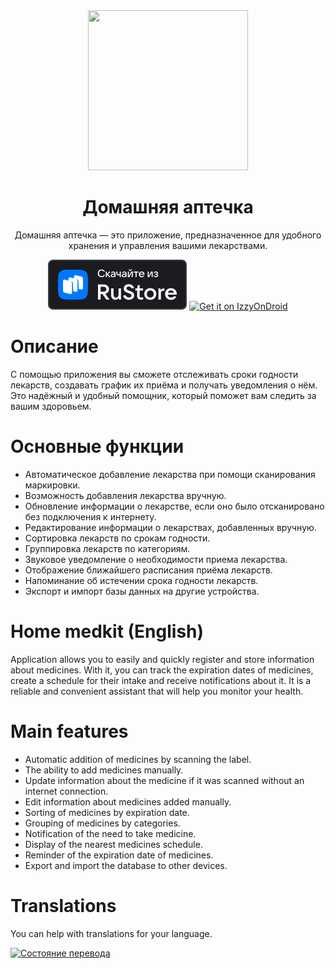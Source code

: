 <div align="center">

<img src="https://raw.githubusercontent.com/pewaru-333/HomeMedkit-App/master/fastlane/metadata/android/en-US/images/icon.png" width=256px height=256px/>

# Домашняя аптечка

Домашняя аптечка — это приложение, предназначенное для удобного хранения и управления вашими лекарствами.

</div>

<div align="center">

[<img src="https://raw.githubusercontent.com/pewaru-333/HomeMedkit-App/master/RuStore.svg"
  alt="Скачайте в RuStore"
  height=80/>](https://apps.rustore.ru/app/ru.application.homemedkit) 
[<img src="https://raw.githubusercontent.com/pewaru-333/HomeMedkit-App/master/IzzyOnDroid.png"
  alt="Get it on IzzyOnDroid"
  height=80/>](https://apt.izzysoft.de/fdroid/index/apk/ru.application.homemedkit)

</div>

<div align="left">

# Описание
С помощью приложения вы сможете отслеживать сроки годности лекарств, создавать график их приёма и получать уведомления о нём.
Это надёжный и удобный помощник, который поможет вам следить за вашим здоровьем.

# Основные функции

* Автоматическое добавление лекарства при помощи сканирования маркировки.
* Возможность добавления лекарства вручную.
* Обновление информации о лекарстве, если оно было отсканировано без подключения к интернету.
* Редактирование информации о лекарствах, добавленных вручную.
* Сортировка лекарств по срокам годности.
* Группировка лекарств по категориям.
* Звуковое уведомление о необходимости приема лекарства.
* Отображение ближайшего расписания приёма лекарств.
* Напоминание об истечении срока годности лекарств.
* Экспорт и импорт базы данных на другие устройства.

# Home medkit (English)

Application allows you to easily and quickly register and store information about medicines. With it, you can track the expiration dates of medicines,
create a schedule for their intake and receive notifications about it.
It is a reliable and convenient assistant that will help you monitor your health.

# Main features

* Automatic addition of medicines by scanning the label.
* The ability to add medicines manually.
* Update information about the medicine if it was scanned without an internet connection.
* Edit information about medicines added manually.
* Sorting of medicines by expiration date.
* Grouping of medicines by categories.
* Notification of the need to take medicine.
* Display of the nearest medicines schedule.
* Reminder of the expiration date of medicines.
* Export and import the database to other devices.

</div>

# Translations

You can help with translations for your language.

<a href="https://hosted.weblate.org/engage/homemedkit/">
<img src="https://hosted.weblate.org/widget/homemedkit/android-strings/multi-auto.svg" alt="Состояние перевода" />
</a>
